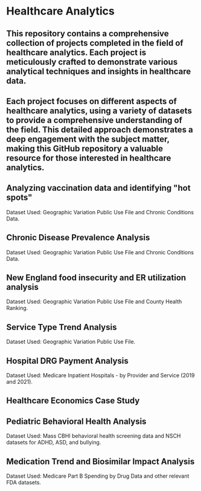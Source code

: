 # Healthcare Analytics 

## This repository contains a comprehensive collection of projects completed in the field of healthcare analytics. Each project is meticulously crafted to demonstrate various analytical techniques and insights in healthcare data.
## Each project focuses on different aspects of healthcare analytics, using a variety of datasets to provide a comprehensive understanding of the field. This detailed approach demonstrates a deep engagement with the subject matter, making this GitHub repository a valuable resource for those interested in healthcare analytics.

##  Analyzing vaccination data and identifying "hot spots"
Dataset Used: Geographic Variation Public Use File and Chronic Conditions Data.

## Chronic Disease Prevalence Analysis
Dataset Used: Geographic Variation Public Use File and Chronic Conditions Data.

## New England food insecurity and ER utilization analysis
Dataset Used: Geographic Variation Public Use File and County Health Ranking.

## Service Type Trend Analysis
Dataset Used: Geographic Variation Public Use File.

## Hospital DRG Payment Analysis
Dataset Used: Medicare Inpatient Hospitals - by Provider and Service (2019 and 2021).

## Healthcare Economics Case Study

## Pediatric Behavioral Health Analysis
Dataset Used: Mass CBHI behavioral health screening data and NSCH datasets for ADHD, ASD, and bullying.

## Medication Trend and Biosimilar Impact Analysis
Dataset Used: Medicare Part B Spending by Drug Data and other relevant FDA datasets.

